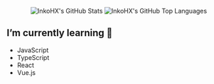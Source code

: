 <div align="center">

![InkoHX's GitHub Stats](https://github-readme-stats.vercel.app/api?username=InkoHX&hide_title=true&line_height=40&show_icons=true)
![InkoHX's GitHub Top Languages](https://github-readme-stats.vercel.app/api/top-langs?username=InkoHX&hide_title=true)

</div>

## I’m currently learning 🌱

- JavaScript
- TypeScript
- React
- Vue.js

<!--
**InkoHX/InkoHX** is a ✨ _special_ ✨ repository because its `README.md` (this file) appears on your GitHub profile.

Here are some ideas to get you started:

- 🔭 I’m currently working on ...
- 🌱 I’m currently learning ...
- 👯 I’m looking to collaborate on ...
- 🤔 I’m looking for help with ...
- 💬 Ask me about ...
- 📫 How to reach me: ...
- 😄 Pronouns: ...
- ⚡ Fun fact: ...
-->
